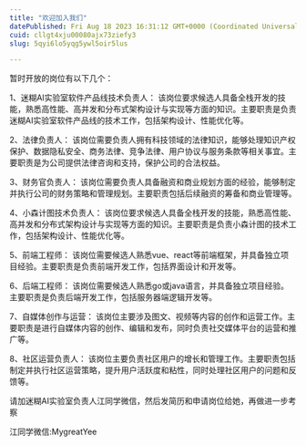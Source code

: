 ```yaml
---
title: "欢迎加入我们"
datePublished: Fri Aug 18 2023 16:31:12 GMT+0000 (Coordinated Universal Time)
cuid: cllgt4xju00080ajx73ziefy3
slug: 5qyi6lo5yqg5ywl5oir5lus

---
```


暂时开放的岗位有以下几个：

1、迷糊AI实验室软件产品线技术负责人： 该岗位要求候选人具备全栈开发的技能，熟悉高性能、高并发和分布式架构设计与实现等方面的知识。主要职责是负责迷糊AI实验室软件产品线的技术工作，包括架构设计、性能优化等。

2、法律负责人： 该岗位需要负责人拥有科技领域的法律知识，能够处理知识产权保护、数据隐私安全、商务法律、竞争法律、用户协议与服务条款等相关事宜。主要职责是为公司提供法律咨询和支持，保护公司的合法权益。

3、财务官负责人： 该岗位需要负责人具备融资和商业规划方面的经验，能够制定并执行公司的财务策略和管理规划。主要职责包括后续融资的筹备和商业管理等。

4、小森计图技术负责人： 该岗位要求候选人具备全栈开发的技能，熟悉高性能、高并发和分布式架构设计与实现等方面的知识。主要职责是负责小森计图的技术工作，包括架构设计、性能优化等。

5、前端工程师： 该岗位需要候选人熟悉vue、react等前端框架，并具备独立项目经验。主要职责是负责前端开发工作，包括界面设计和开发等。

6、后端工程师： 该岗位需要候选人熟悉go或java语言，并具备独立项目经验。主要职责是负责后端开发工作，包括服务器端逻辑开发等。

7、自媒体创作与运营： 该岗位主要涉及图文、视频等内容的创作和运营工作。主要职责是进行自媒体内容的创作、编辑和发布，同时负责社交媒体平台的运营和推广等。

8、社区运营负责人： 该岗位主要负责社区用户的增长和管理工作。主要职责包括制定并执行社区运营策略，提升用户活跃度和粘性，同时处理社区用户的问题和反馈等。

请加迷糊AI实验室负责人江同学微信，然后发简历和申请岗位给她，再做进一步考察

江同学微信:MygreatYee